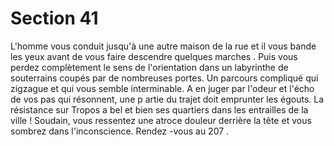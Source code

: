 # Section 41

L'homme vous conduit jusqu'à une autre maison de la rue et il
vous bande les yeux avant de vous faire descendre quelques
marches . Puis vous perdez complètement le sens de l'orientation
dans un labyrinthe de souterrains coupés par de nombreuses
portes. Un parcours compliqué qui zigzague et qui vous semble
interminable. A en juger par l'odeur et l'écho de vos pas qui
résonnent, une p artie du trajet doit emprunter les égouts. La
résistance sur Tropos a bel et bien ses quartiers dans les
entrailles de la ville ! Soudain, vous ressentez une atroce douleur
derrière la tête et  vous sombrez dans l'inconscience. Rendez -vous
au 207 .